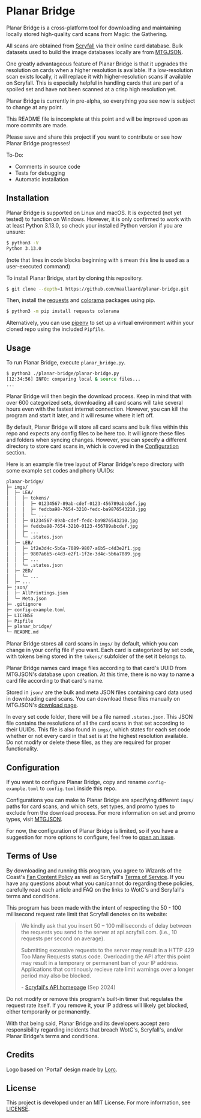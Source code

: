 <!--<img style="display:block;margin:auto;width:256px;" src="planar-bridge.png"/>-->

# Planar Bridge

Planar Bridge is a cross-platform tool for downloading and maintaining locally
stored high-quality card scans from Magic: the Gathering.

All scans are obtained from [Scryfall](https://scryfall.com/) via their online
card database. Bulk datasets used to build the image databases locally are
from [MTGJSON](https://mtgjson.com/).

One greatly advantageous feature of Planar Bridge is that it upgrades the
resolution on cards when a higher resolution is available. If a low-resolution
scan exists locally, it will replace it with higher-resolution scans if
available on Scryfall. This is especially helpful in handling cards that are
part of a spoiled set and have not been scanned at a crisp high resolution yet.

Planar Bridge is currently in pre-alpha, so everything you see now is subject
to change at any point.

This README file is incomplete at this point and will be improved upon as more
commits are made.

Please save and share this project if you want to contribute or see how Planar
Bridge progresses!

To-Do:
- Comments in source code
- Tests for debugging
- Automatic installation

## Installation

Planar Bridge is supported on Linux and macOS. It is expected (not yet tested)
to function on Windows. However, it is only confirmed to work with at least
Python 3.13.0, so check your installed Python version if you are unsure:

```sh
$ python3 -V
Python 3.13.0
```

(note that lines in code blocks beginning with `$` mean this line is used as
a user-executed command)

To install Planar Bridge, start by cloning this repository.

```sh
$ git clone --depth=1 https://github.com/maallaard/planar-bridge.git
```

Then, install the [requests](https://pypi.org/project/requests/) and
[colorama](https://pypi.org/project/colorama/) packages using pip.

```sh
$ python3 -m pip install requests colorama
```

Alternatively, you can use [pipenv](https://github.com/pypa/pipenv/) to set
up a virtual environment within your cloned repo using the included `Pipfile`.

## Usage

To run Planar Bridge, execute `planar_bridge.py`.

```sh
$ python3 ./planar-bridge/planar-bridge.py
[12:34:56] INFO: comparing local & source files...
...
```

Planar Bridge will then begin the download process. Keep in mind that with over
600 categorized sets, downloading all card scans will take several hours even
with the fastest internet connection. However, you can kill the program and
start it later, and it will resume where it left off.

By default, Planar Bridge will store all card scans and bulk files within this
repo and expects any config files to be here too. It will ignore these files
and folders when syncing changes. However, you can specify a different
directory to store card scans in, which is covered in the
[Configuration](#configuration) section.

Here is an example file tree layout of Planar Bridge's repo directory with
some example set codes and phony UUIDs:

```txt
planar-bridge/
├─ imgs/
│  ├─ LEA/
│  │  ├─ tokens/
│  │  │  ├─ 01234567-89ab-cdef-0123-456789abcdef.jpg
│  │  │  ├─ fedcba98-7654-3210-fedc-ba9876543210.jpg
│  │  │  └─ ...
│  │  ├─ 01234567-89ab-cdef-fedc-ba9876543210.jpg
│  │  ├─ fedcba98-7654-3210-0123-456789abcdef.jpg
│  │  ├─ ...
│  │  └─ .states.json
│  ├─ LEB/
│  │  ├─ 1f2e3d4c-5b6a-7089-9807-a6b5-c4d3e2f1.jpg
│  │  ├─ 9807a6b5-c4d3-e2f1-1f2e-3d4c-5b6a7089.jpg
│  │  ├─ ...
│  │  └─ .states.json
│  ├─ 2ED/
│  │  └─ ...
│  ├─ ...
├─ json/
│  ├─ AllPrintings.json
│  └─ Meta.json
├─ .gitignore
├─ config-example.toml
├─ LICENSE
├─ Pipfile
├─ planar_bridge/
└─ README.md
```

Planar Bridge stores all card scans in `imgs/` by default, which you can
change in your config file if you want. Each card is categorized by set code,
with tokens being stored in the `tokens/` subfolder of the set it belongs to.

Planar Bridge names card image files according to that card's UUID from
MTGJSON's database upon creation. At this time, there is no way to name a card
file according to that card's name.

Stored in `json/` are the bulk and meta JSON files containing card data used in
downloading card scans. You can download these files manually on MTGJSON's
[download page](https://mtgjson.com/downloads/all-files/).

In every set code folder, there will be a file named `.states.json`. This JSON
file contains the resolutions of all the card scans in that set according to
their UUIDs. This file is also found in `imgs/`, which states for each set code
whether or not every card in that set is at the highest resolution available.
Do not modify or delete these files, as they are required for proper
functionality.

## Configuration

If you want to configure Planar Bridge, copy and rename `config-example.toml`
to `config.toml` inside this repo.

Configurations you can make to Planar Bridge are specifying different `imgs/`
paths for card scans, and which sets, set types, and promo types to exclude
from the download process. For more information on set and promo types, visit
[MTGJSON](https://mtgjson.com/).

For now, the configuration of Planar Bridge is limited, so if you have a
suggestion for more options to configure, feel free to
[open an issue](https://github.com/maallaard/planar-bridge/issues/new/).

## Terms of Use

By downloading and running this program, you agree to Wizards of the Coast's
[Fan Content Policy](https://company.wizards.com/en/legal/fancontentpolicy/) as
well as Scryfall's [Terms of Service](https://scryfall.com/docs/terms/).
If you have any questions about what you can/cannot do regarding these
policies, carefully read each article and FAQ on the links to WotC's and
Scryfall's terms and conditions.

This program has been made with the intent of respecting the 50 - 100
millisecond request rate limit that Scryfall denotes on its website:

> We kindly ask that you insert 50 – 100 milliseconds of delay between the
> requests you send to the server at api.scryfall.com. (i.e., 10 requests per
> second on average).
>
> Submitting excessive requests to the server may result in a HTTP 429 Too Many
> Requests status code. Overloading the API after this point may result in a
> temporary or permanent ban of your IP address. Applications that continously
> recieve rate limit warnings over a longer period may also be blocked.
>
> \- [Scryfall's API homepage](https://scryfall.com/docs/api/) (Sep 2024)

Do not modify or remove this program's built-in timer that regulates the
request rate itself. If you remove it, your IP address will likely get
blocked, either temporarily or permanently.

With that being said, Planar Bridge and its developers accept zero
responsibility regarding incidents that breach WotC's, Scryfall's, and/or
Planar Bridge's terms and conditions.

## Credits

Logo based on 'Portal' design made by [Lorc](https://lorcblog.blogspot.com/).

## License

This project is developed under an MIT License. For more information, see
[LICENSE](https://github.com/maallaard/planar-bridge/blob/main/LICENSE.txt).
